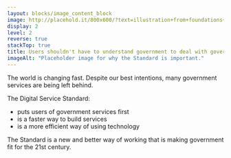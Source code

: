 ```yaml
---
layout: blocks/image_content_block
image: http://placehold.it/800x600/?text=illustration+from+foundations+video
display: 2
level: 2
reverse: true
stackTop: true
title: Users shouldn't have to understand government to deal with government
imageAlt: "Placeholder image for why the Standard is important."
---
```


The world is changing fast. Despite our best intentions, many government services are being left behind.

The Digital Service Standard:

- puts users of government services first 
- is a faster way to build services
- is a more efficient way of using technology

The Standard is a new and better way of working that is making government fit for the 21st century. 



